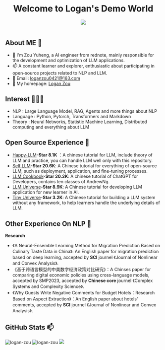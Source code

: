 <!-- 图片 -->
<h1 align="center">
   Welcome to Logan's Demo World
</h1>

<div align="center" ><img order-radius="100px" src="https://user-images.githubusercontent.com/88621342/202923774-e8529a32-8047-4fad-98e0-71b550230481.jpg"/></div>
<br>

## About ME 👋

- 🔭 I'm Zou Yuheng, a AI engineer from rednote, mainly responsible for the development and optimization of LLM applications.
- 📫 A constant learner and explorer, enthusiastic about participating in open-source projects related to NLP and LLM.
- 💬 Email: [loganzou0421@163.com](loganzou0421@163.com)
- 📄 My homepage: [Logan Zou](https://logan-zou.github.io/)
 
## Interest 👨🏽‍💻

- NLP : Large Language Model, RAG, Agents and more things about NLP 
- Language : Python, Pytorch, Transformers and Markdown
- Theory : Neural Networks, Statistic Machine Learning, Distributed computing and everything about LLM

## Open Source Experience 👯

- [Happy-LLM](https://github.com/datawhalechina/happy-llm)-**Star 8.1K** ：A chinese tutorial for LLM, include theory of LLM and practice, you can handle LLM well only with this repository.
- [Self LLM](https://github.com/datawhalechina/self-llm)-**Star 20.6K**: A Chinese tutorial for everything of open-source LLM, such as deployment, application, and fine-tuning processes.
- [LLM Cookbook](https://github.com/datawhalechina/llm-cookbook)-**Star 20.2K**: A chinese tutorial of ChatGPT for Developers, contains ten classes of AndrewNg.
- [LLM Universe](https://github.com/datawhalechina/llm-universe)-**Star 8.9K**: A Chinese tutorial for developing LLM application for new learner in AI.
- [Tiny Universe](https://github.com/datawhalechina/tiny-universe)-**Star 3.2K**: A Chinese tutorial for building a LLM system without any framework, to help learners handle the underlying details of LLM.

## Other Experience On NLP 🔬 

**Research**

- 《A Neural-Ensemble Learning Method for Migration Prediction Based on Culinary Taste Data in China》: An English paper for migration prediction based on deep learning, accepted by **SCI** journel 《Journal of Nonlinear and Convex Analysis》.
- 《基于跨语言模型的中美数字经济政策对比研究》：A Chinses paper for comparing digital economic policies using cross-language models, accepted by SMP2023, accepted by **Chinese core** journel 《Complex Systems and Complexity Science》.
- 《Why Guests Write Negative Comments for Budget Hotels：Research Based on Aspect Extraction》：An English paper about hotels' comments, accepted by **SCI** journel 《Journal of Nonlinear and Convex Analysis》.

## GitHub Stats 📫

<img src="https://github-readme-stats.vercel.app/api/top-langs?username=logan-zou&layout=compact&include_all_commits=true&count_private=true&show_icons=true&line_height=20&title_color=7A7ADB&icon_color=2234AE&text_color=D3D3D3&bg_color=0,000000,130F40" alt="logan-zou" />

<img src="https://github-readme-stats.vercel.app/api?username=logan-zou&show_icons=true&line_height=20&title_color=7A7ADB&icon_color=2234AE&text_color=D3D3D3&bg_color=0,000000,130F40&include_all_commits=true&count_private=true" alt="logan-zou" />

<img src="https://github-readme-streak-stats.herokuapp.com/?user=logan-zou&border=D3D3D3&sideNums=7A7ADB&background=130F40&stroke=6842DB&currStreakNum=7A7ADB&ring=5B3CDD&fire=D3D351&currStreakLabel=D3D3D3&sideLabels=D3D3D3&dates=A3A3A3" />

</div>

